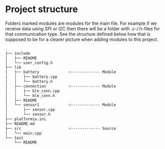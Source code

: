 # Project structure
Folders marked modules are modules for the main file. For example if we receive data using SPI or I2C then there will be a folder with .c-/.h-files for that communication type.
See the structure defined below how that is supposed to be for a clearer picture when adding modules to this project. 
```bash
.
├── include
│   ├── README
│   └── user_config.h
├── lib
│   ├── battery             <------------- Module
│   │   ├── battery.cpp
│   │   └── battery.h
│   ├── connection          <------------- Module
│   │   ├── ble_conn.cpp
│   │   └── ble_conn.h
│   ├── README
│   └── sensor1             <------------- Module
│       ├── sensor.cpp
│       └── sensor.h
├── platformio.ini
├── README.md
├── src                     <------------- Source
│   └── main.cpp
└── test
    └── README
```
